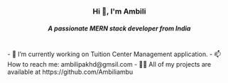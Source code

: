 
 <h3 align="center"> Hi 👋, I'm Ambili </h3>  
 
<h5 align="center">A passionate MERN stack developer from India</h5><br/>
- 🔭 I’m currently working on Tuition Center Management application.
- 📫 How to reach me: ambilipakhd@gmsil.com
- 👨‍💻 All of my projects are available at https://github.com/Ambiliambu  

